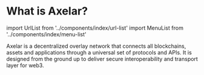 # What is Axelar?

import UrlList from '../components/index/url-list'
import MenuList from '../components/index/menu-list'

Axelar is a decentralized overlay network that connects all blockchains, assets and applications through a universal set of protocols and APIs. It is designed from the ground up to deliver secure interoperability and transport layer for web3.

<UrlList />

<MenuList />